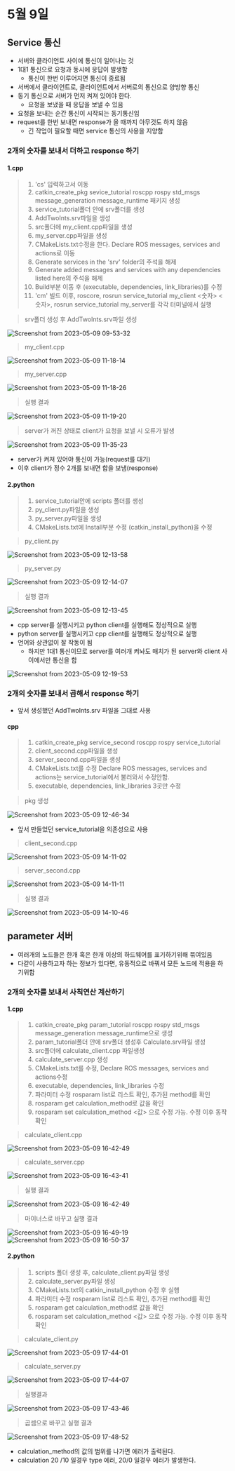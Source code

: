 # 5월 9일

## Service 통신
- 서버와 클라이언트 사이에 통신이 일어나는 것
- 1대1 통신으로 요청과 동시에 응답이 발생함
  - 통신이 한번 이루어지면 통신이 종료됨
- 서버에서 클라이언트로, 클라이언트에서 서버로의 통신으로 양방향 통신
- 동기 통신으로 서버가 먼저 켜져 있어야 한다.
  - 요청을 보냈을 때 응답을 보낼 수 있음
- 요청을 보내는 순간 통신이 시작되는 동기통신임
- request를 한번 보내면 response가 올 때까지 아무것도 하지 않음
  - 긴 작업이 필요할 때면 service 통신의 사용을 지양함

### 2개의 숫자를 보내서 더하고 response 하기

#### 1.cpp

> 1. 'cs' 입력하고서 이동
> 2. catkin_create_pkg sevice_tutorial roscpp rospy std_msgs message_generation message_runtime 패키지 생성
> 3. service_tutorial폴더 안에 srv폴더를 생성
> 4. AddTwoInts.srv파일을 생성
> 5. src폴더에 my_client.cpp파일을 생성
> 6. my_server.cpp파일을 생성
> 7. CMakeLists.txt수정을 한다. Declare ROS messages, services and actions로 이동
> 8. Generate services in the 'srv' folder의 주석을 해제
> 9. Generate added messages and services with any dependencies listed here의 주석을 해제
> 10. Build부분 이동 후 (executable, dependencies, link_libraries)를 수정
> 11. 'cm' 빌드 이후, roscore, rosrun service_tutorial my_client <숫자> <숫자>, rosrun service_tutorial my_server를 각각 터미널에서 실행

> srv폴더 생성 후 AddTwoInts.srv파일 생성

![Screenshot from 2023-05-09 09-53-32](https://user-images.githubusercontent.com/129160008/236978722-655df80d-948e-4516-9257-edadd1aaa29e.png)

> my_client.cpp

![Screenshot from 2023-05-09 11-18-14](https://user-images.githubusercontent.com/129160008/236978725-d4492767-6b18-4429-9d76-f42060a75757.png)

> my_server.cpp

![Screenshot from 2023-05-09 11-18-26](https://user-images.githubusercontent.com/129160008/236978731-63deacd4-7ecf-4653-8630-878024158626.png)

> 실행 결과

![Screenshot from 2023-05-09 11-19-20](https://user-images.githubusercontent.com/129160008/236978733-bc065123-d26f-4477-a830-8e7e6dd432dd.png)

> server가 꺼진 상태로 client가 요청을 보낼 시 오류가 발생

![Screenshot from 2023-05-09 11-35-23](https://user-images.githubusercontent.com/129160008/236979773-8df4bbdb-b5d8-452c-a6a6-ccf0a560a506.png)

- server가 켜져 있어야 통신이 가능(request를 대기)
- 이후 client가 정수 2개를 보내면 합을 보냄(response)

#### 2.python 

> 1. service_tutorial안에 scripts 폴더를 생성
> 2. py_client.py파일을 생성
> 3. py_server.py파일을 생성
> 4. CMakeLists.txt에 Install부분 수정 (catkin_install_python)을 수정

> py_client.py

![Screenshot from 2023-05-09 12-13-58](https://user-images.githubusercontent.com/129160008/236984952-a56dd21a-b509-4bb1-9c19-ed4f61017bb5.png)

> py_server.py

![Screenshot from 2023-05-09 12-14-07](https://user-images.githubusercontent.com/129160008/236984956-5524ff23-dccd-4f6e-ab22-a5cf0abf9555.png)

> 실행 결과

![Screenshot from 2023-05-09 12-13-45](https://user-images.githubusercontent.com/129160008/236984959-874dc379-e8ba-4097-ba1d-041569ca87fc.png)

- cpp server를 실행시키고 python client를 실행해도 정상적으로 실행
- python server를 실행시키고 cpp client를 실행해도 정상적으로 실행
- 언어와 상관없이 잘 작동이 됨
  - 하지만 1대1 통신이므로 server를 여러개 켜놔도 매치가 된 server와 client 사이에서만 통신을 함

![Screenshot from 2023-05-09 12-19-53](https://user-images.githubusercontent.com/129160008/236986922-d5fbc39e-a683-49bd-92cb-a2a48288b98d.png)

### 2개의 숫자를 보내서 곱해서 response 하기

- 앞서 생성했던 AddTwoInts.srv 파일을 그대로 사용

#### cpp
> 1. catkin_create_pkg service_second roscpp rospy service_tutorial
> 2. client_second.cpp파일을 생성
> 3. server_second.cpp파일을 생성
> 4. CMakeLists.txt를 수정 Declare ROS messages, services and actions는 service_tutorial에서 불러와서 수정안함.
> 5. executable, dependencies, link_libraries 3곳만 수정

> pkg 생성

![Screenshot from 2023-05-09 12-46-34](https://user-images.githubusercontent.com/129160008/237000438-cac7fde8-a77a-43ed-8287-d453ff1e44c7.png)

- 앞서 만들었던 service_tutorial을 의존성으로 사용

> client_second.cpp

![Screenshot from 2023-05-09 14-11-02](https://user-images.githubusercontent.com/129160008/237000447-7de3307f-ddf4-4193-a3c9-16ee6cfde0a2.png)

> server_second.cpp

![Screenshot from 2023-05-09 14-11-11](https://user-images.githubusercontent.com/129160008/237000449-8a7adb28-b83e-4a07-8b88-30e103866d20.png)

> 실행 결과

![Screenshot from 2023-05-09 14-10-46](https://user-images.githubusercontent.com/129160008/237000444-7e074dce-0b91-472d-bb91-c78a7d439f34.png)


## parameter 서버
- 여러개의 노드들은 한개 혹은 한개 이상의 하드웨어를 표기하기위해 묶여있음
- 다같이 사용하고자 하는 정보가 있다면, 유동적으로 바꿔서 모든 노드에 적용을 하기위함

### 2개의 숫자를 보내서 사칙연산 계산하기

#### 1.cpp

> 1. catkin_create_pkg param_tutorial roscpp rospy std_msgs message_generation message_runtime으로 생성
> 2. param_tutorial폴더 안에 srv폴더 생성후 Calculate.srv파일 생성
> 3. src폴더에 calculate_client.cpp 파일생성
> 4. calculate_server.cpp 생성
> 5. CMakeLists.txt를 수정, Declare ROS messages, services and actions수정
> 6. executable, dependencies, link_libraries 수정
> 7. 파라미터 수정 rosparam list로 리스트 확인, 추가된 method를 확인
> 8. rosparam get calculation_method로 값을 확인
> 9. rosparam set calculation_method <값> 으로 수정 가능. 수정 이후 동작 확인

> calculate_client.cpp

![Screenshot from 2023-05-09 16-42-49](https://user-images.githubusercontent.com/129160008/237042661-b61dcf60-99f6-4c75-ab0a-c9fe3984e45f.png)

> calculate_server.cpp

![Screenshot from 2023-05-09 16-43-41](https://user-images.githubusercontent.com/129160008/237042625-5a7374b9-996d-444f-aa1c-0673e2ade299.png)

> 실행 결과

![Screenshot from 2023-05-09 16-42-49](https://user-images.githubusercontent.com/129160008/237042763-b3714040-a2ed-4900-a1c9-f212296dbed3.png)

> 마이너스로 바꾸고 실행 결과

![Screenshot from 2023-05-09 16-49-19](https://user-images.githubusercontent.com/129160008/237042791-1ec85712-c5b5-45c6-9526-4532b8bbf0f1.png)
![Screenshot from 2023-05-09 16-50-37](https://user-images.githubusercontent.com/129160008/237042805-cea0d11d-86d6-4a7d-a996-73e59b70df93.png)

#### 2.python

> 1. scripts 폴더 생성 후, calculate_client.py파일 생성
> 2. calculate_server.py파일 생성
> 3. CMakeLists.txt의 catkin_install_python 수정 후 실행
> 4. 파라미터 수정 rosparam list로 리스트 확인, 추가된 method를 확인
> 5. rosparam get calculation_method로 값을 확인
> 6. rosparam set calculation_method <값> 으로 수정 가능. 수정 이후 동작 확인

> calculate_client.py

![Screenshot from 2023-05-09 17-44-01](https://user-images.githubusercontent.com/129160008/237045005-afe24d5c-2fd8-4f1b-8fc1-5d3b7bf738df.png)

> calculate_server.py

![Screenshot from 2023-05-09 17-44-07](https://user-images.githubusercontent.com/129160008/237045057-f6a76048-d549-40fb-817e-5edc466b48ac.png)

> 실행결과

![Screenshot from 2023-05-09 17-43-46](https://user-images.githubusercontent.com/129160008/237045078-f5693d69-44d0-4ed8-90b5-ef600f3b0428.png)

> 곱셈으로 바꾸고 실행 결과

![Screenshot from 2023-05-09 17-48-52](https://user-images.githubusercontent.com/129160008/237045111-d632cdf2-5690-4857-8192-4ff02f9d409f.png)

- calculation_method의 값의 범위를 나가면 에러가 출력된다.
- calculation 20 /10 일경우 type 에러, 20/0 일경우 에러가 발생한다.
